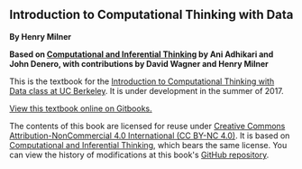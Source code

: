 Introduction to Computational Thinking with Data
-------------------------------

**By Henry Milner**

**Based on [Computational and Inferential Thinking](https://inferentialthinking.org) by Ani Adhikari and John Denero, with contributions by David Wagner and Henry Milner**

This is the textbook for the [Introduction to Computational Thinking with Data class at UC Berkeley][data8r].  It is under development in the summer of 2017.

[View this textbook online on Gitbooks.][gitbook]

[data8r]: http://data8r.org/
[gitbook]: https://data-8r.gitbooks.io/textbook/content/

The contents of this book are licensed for reuse under [Creative Commons Attribution-NonCommercial 4.0 International (CC BY-NC 4.0)](http://creativecommons.org/licenses/by-nc/4.0/).  It is based on [Computational and Inferential Thinking](https://inferentialthinking.org), which bears the same license.  You can view the history of modifications at this book's [GitHub repository](https://github.com/data-8r/textbook).
